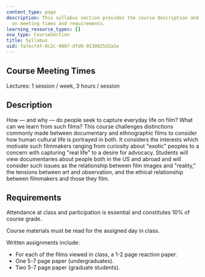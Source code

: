 ```yaml
---
content_type: page
description: This syllabus section provides the course description and information
  on meeting times and requirements.
learning_resource_types: []
ocw_type: CourseSection
title: Syllabus
uid: fa7ecf4f-0c2c-9097-dfd9-9130025d2a5e
---
```


Course Meeting Times
--------------------

Lectures: 1 session / week, 3 hours / session

Description
-----------

How — and why — do people seek to capture everyday life on film? What can we learn from such films? This course challenges distinctions commonly made between documentary and ethnographic films to consider how human cultural life is portrayed in both. It considers the interests which motivate such filmmakers ranging from curiosity about "exotic" peoples to a concern with capturing "real life" to a desire for advocacy. Students will view documentaries about people both in the US and abroad and will consider such issues as the relationship between film images and "reality," the tensions between art and observation, and the ethical relationship between filmmakers and those they film.

Requirements
------------

Attendance at class and participation is essential and constitutes 10% of course grade.

Course materials must be read for the assigned day in class.

Written assignments include:

*   For each of the films viewed in class, a 1-2 page reaction paper.
*   One 5-7 page paper (undergraduates).
*   Two 5-7 page paper (graduate students).